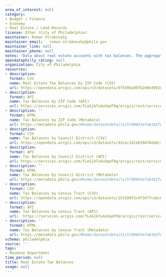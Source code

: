 ```yaml
---
area_of_interest: null
category:
- Budget / Finance
- Economy
- Real Estate / Land Records
license: Other (City of Philadelphia)
maintainer: Roman Strakovsky
maintainer_email: 	roman.strakovsky@phila.gov
maintainer_link: null
maintainer_phone: null
notes: "Data about real estate accounts with tax balances. The aggregated datasets include both accounts with overdue balances  (property owner owes a late balance in the current tax year but it is not yet considered delinquent) and tax delinquencies. Tax delinquencies are accounts with outstanding balances for previous tax years. A past due account becomes delinquent when the real estate tax is still unpaid on January 1 of the following year that the tax was due."
opendataphilly_rating: null
organization: City of Philadelphia
resources:
- description: 
  format: CSV
  name: Real Estate Tax Balances by ZIP Code (CSV)
  url: https://opendata.arcgis.com/api/v3/datasets/8f5495a86fb240e49928478218b78cfe_0/downloads/data?format=csv&spatialRefId=4326&where=1%3D1
- description: 
  format: API
  name: Tax Balances by ZIP Code (API)
  url: https://services.arcgis.com/fLeGjb7u4uXqeF9q/arcgis/rest/services/real_estate_tax_balances_zip_code/FeatureServer/0/query?outFields=*&where=1%3D1
- description: ''
  format: HTML
  name: Tax Balances by ZIP Code (Metadata)
  url: https://metadata.phila.gov/#home/datasetdetails/57d9643afab162fe2708224e/representationdetails/667c447631487300282929f6/
- description: 
  format: CSV
  name: Tax Balances by Council District (CSV)
  url: https://opendata.arcgis.com/api/v3/datasets/43cec2d1eb59476eb0c263e90ddfc805_0/downloads/data?format=csv&spatialRefId=4326&where=1%3D1
- description: 
  format: API
  name: Tax Balances by Council District (API)
  url: https://services.arcgis.com/fLeGjb7u4uXqeF9q/arcgis/rest/services/real_estate_tax_balances_council_district/FeatureServer/0/query?outFields=*&where=1%3D1
- description: ''
  format: HTML
  name: Tax Balances by Council District (Metadata)
  url: https://metadata.phila.gov/#home/datasetdetails/57d9643afab162fe2708224e/representationdetails/667c43c3f72e5400289959e5/
- description: 
  format: CSV
  name: Tax Balances by Census Tract (CSV)
  url: https://opendata.arcgis.com/api/v3/datasets/153100f3c4f347fcabc680e9d62fbad4_0/downloads/data?format=csv&spatialRefId=4326&where=1%3D1
- description: 
  format: API
  name: Tax Balances by Census Tract (API)
  url: 	https://services.arcgis.com/fLeGjb7u4uXqeF9q/arcgis/rest/services/real_estate_tax_balances_census_tract/FeatureServer/0/query?outFields=*&where=1%3D1
- description: ''
  format: HTML
  name: Tax Balances by Census Tract (Metadata)
  url: https://metadata.phila.gov/#home/datasetdetails/57d9643afab162fe2708224e/representationdetails/667c09ba7bb2a8002891f1e2/
schema: philadelphia
source: ''
tags:
- Revenue Department
time_period: null
title: Real Estate Tax Balances
usage: null
---
```


